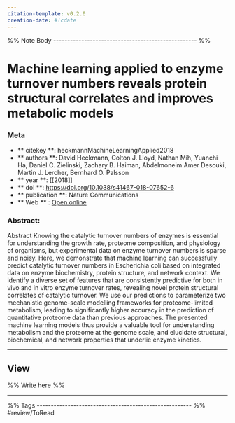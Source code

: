 ```yaml
---
citation-template: v0.2.0
creation-date: #!cdate
---
```


%% Note Body --------------------------------------------------- %%
# Machine learning applied to enzyme turnover numbers reveals protein structural correlates and improves metabolic models

### Meta
- ** citekey **: heckmannMachineLearningApplied2018
- ** authors **: David Heckmann, Colton J. Lloyd, Nathan Mih, Yuanchi Ha, Daniel C. Zielinski, Zachary B. Haiman, Abdelmoneim Amer Desouki, Martin J. Lercher, Bernhard O. Palsson
- ** year **: [[2018]]
- ** doi **: https://doi.org/10.1038/s41467-018-07652-6
- ** publication **: Nature Communications
- ** Web ** : [Open online](https://www.nature.com/articles/s41467-018-07652-6)


### Abstract:
Abstract Knowing the catalytic turnover numbers of enzymes is essential for understanding the growth rate, proteome composition, and physiology of organisms, but experimental data on enzyme turnover numbers is sparse and noisy. Here, we demonstrate that machine learning can successfully predict catalytic turnover numbers in Escherichia coli based on integrated data on enzyme biochemistry, protein structure, and network context. We identify a diverse set of features that are consistently predictive for both in vivo and in vitro enzyme turnover rates, revealing novel protein structural correlates of catalytic turnover. We use our predictions to parameterize two mechanistic genome-scale modelling frameworks for proteome-limited metabolism, leading to significantly higher accuracy in the prediction of quantitative proteome data than previous approaches. The presented machine learning models thus provide a valuable tool for understanding metabolism and the proteome at the genome scale, and elucidate structural, biochemical, and network properties that underlie enzyme kinetics.

___

## View

%% Write here %%





___
%% Tags  ------------------------------------------------------- %%
#review/ToRead
